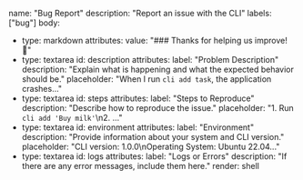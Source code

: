 name: "Bug Report"
description: "Report an issue with the CLI"
labels: ["bug"]
body:

- type: markdown
  attributes:
  value: "### Thanks for helping us improve! 🐛"
- type: textarea
  id: description
  attributes:
  label: "Problem Description"
  description: "Explain what is happening and what the expected behavior should be."
  placeholder: "When I run `cli add task`, the application crashes..."
- type: textarea
  id: steps
  attributes:
  label: "Steps to Reproduce"
  description: "Describe how to reproduce the issue."
  placeholder: "1. Run `cli add 'Buy milk'`\n2. ..."
- type: textarea
  id: environment
  attributes:
  label: "Environment"
  description: "Provide information about your system and CLI version."
  placeholder: "CLI version: 1.0.0\nOperating System: Ubuntu 22.04..."
- type: textarea
  id: logs
  attributes:
  label: "Logs or Errors"
  description: "If there are any error messages, include them here."
  render: shell
